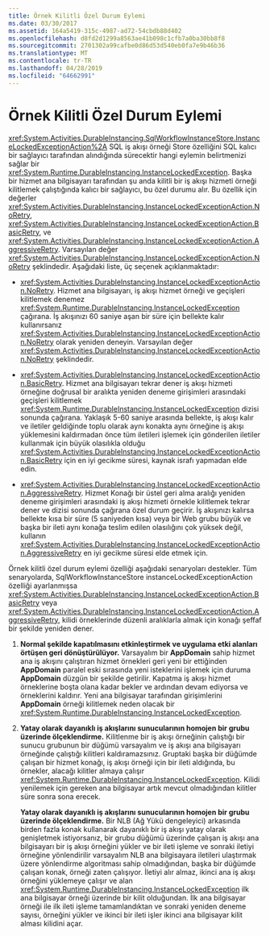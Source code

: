 ```yaml
---
title: Örnek Kilitli Özel Durum Eylemi
ms.date: 03/30/2017
ms.assetid: 164a5419-315c-4987-ad72-54cbdb88d402
ms.openlocfilehash: d8fd2d1299a8563ae41b098c1cfb7a0ba30bb8f8
ms.sourcegitcommit: 2701302a99cafbe0d86d53d540eb0fa7e9b46b36
ms.translationtype: MT
ms.contentlocale: tr-TR
ms.lasthandoff: 04/28/2019
ms.locfileid: "64662991"
---
```

# <a name="instance-locked-exception-action"></a>Örnek Kilitli Özel Durum Eylemi
<xref:System.Activities.DurableInstancing.SqlWorkflowInstanceStore.InstanceLockedExceptionAction%2A> SQL iş akışı örneği Store özelliğini SQL kalıcı bir sağlayıcı tarafından alındığında sürecektir hangi eylemin belirtmenizi sağlar bir <xref:System.Runtime.DurableInstancing.InstanceLockedException>. Başka bir hizmet ana bilgisayarı tarafından şu anda kilitli bir iş akışı hizmeti örneği kilitlemek çalıştığında kalıcı bir sağlayıcı, bu özel durumu alır. Bu özellik için değerler <xref:System.Activities.DurableInstancing.InstanceLockedExceptionAction.NoRetry>, <xref:System.Activities.DurableInstancing.InstanceLockedExceptionAction.BasicRetry>, ve <xref:System.Activities.DurableInstancing.InstanceLockedExceptionAction.AggressiveRetry>. Varsayılan değer <xref:System.Activities.DurableInstancing.InstanceLockedExceptionAction.NoRetry> şeklindedir. Aşağıdaki liste, üç seçenek açıklanmaktadır:  
  
- <xref:System.Activities.DurableInstancing.InstanceLockedExceptionAction.NoRetry>. Hizmet ana bilgisayarı, iş akışı hizmet örneği ve geçişleri kilitlemek denemez <xref:System.Runtime.DurableInstancing.InstanceLockedException> çağırana.  İş akışınızı 60 saniye aşan bir süre için bellekte kalır kullanırsanız <xref:System.Activities.DurableInstancing.InstanceLockedExceptionAction.NoRetry> olarak yeniden deneyin. Varsayılan değer <xref:System.Activities.DurableInstancing.InstanceLockedExceptionAction.NoRetry> şeklindedir.  
  
- <xref:System.Activities.DurableInstancing.InstanceLockedExceptionAction.BasicRetry>. Hizmet ana bilgisayarı tekrar dener iş akışı hizmeti örneğine doğrusal bir aralıkta yeniden deneme girişimleri arasındaki geçişleri kilitlemek <xref:System.Runtime.DurableInstancing.InstanceLockedException> dizisi sonunda çağırana. Yaklaşık 5-60 saniye arasında bellekte, iş akışı kalır ve iletiler geldiğinde toplu olarak aynı konakta aynı örneğine iş akışı yüklemesini kaldırmadan önce tüm iletileri işlemek için gönderilen iletiler kullanmak için büyük olasılıkla olduğu <xref:System.Activities.DurableInstancing.InstanceLockedExceptionAction.BasicRetry> için en iyi gecikme süresi, kaynak israfı yapmadan elde edin.  
  
- <xref:System.Activities.DurableInstancing.InstanceLockedExceptionAction.AggressiveRetry>. Hizmet Konağı bir üstel geri alma aralığı yeniden deneme girişimleri arasındaki iş akışı hizmeti örnekle kilitlemek tekrar dener ve dizisi sonunda çağırana özel durum geçirir. İş akışınızı kalırsa bellekte kısa bir süre (5 saniyeden kısa) veya bir Web grubu büyük ve başka bir ileti aynı konağa teslim edilen olasılığını çok yüksek değil, kullanın <xref:System.Activities.DurableInstancing.InstanceLockedExceptionAction.AggressiveRetry> en iyi gecikme süresi elde etmek için.  
  
 Örnek kilitli özel durum eylemi özelliği aşağıdaki senaryoları destekler. Tüm senaryolarda, SqlWorkflowInstanceStore instanceLockedExceptionAction özelliği ayarlanmışsa <xref:System.Activities.DurableInstancing.InstanceLockedExceptionAction.BasicRetry> veya <xref:System.Activities.DurableInstancing.InstanceLockedExceptionAction.AggressiveRetry>, kilidi örneklerinde düzenli aralıklarla almak için konağı şeffaf bir şekilde yeniden dener.  
  
1. **Normal şekilde kapatılmasını etkinleştirmek ve uygulama etki alanları örtüşen geri dönüştürülüyor.** Varsayalım bir **AppDomain** sahip hizmet ana iş akışını çalıştıran hizmet örnekleri geri yeni bir ettiğinden **AppDomain** paralel eski sırasında yeni isteklerini işlemek için duruma  **AppDomain** düzgün bir şekilde getirilir. Kapatma iş akışı hizmet örneklerine boşta olana kadar bekler ve ardından devam ediyorsa ve örneklerini kaldırır. Yeni ana bilgisayar tarafından girişimlerini **AppDomain** örneği kilitlemek neden olacak bir <xref:System.Runtime.DurableInstancing.InstanceLockedException>.  
  
2. **Yatay olarak dayanıklı iş akışlarını sunucularının homojen bir grubu üzerinde ölçeklendirme.** Kilitlenme bir iş akışı örneğinin çalıştığı bir sunucu grubunun bir düğümü varsayalım ve iş akışı ana bilgisayarı örneğinde çalıştığı kilitleri kaldıramazsınız. Gruptaki başka bir düğümde çalışan bir hizmet konağı, iş akışı örneği için bir ileti aldığında, bu örnekler, alacağı kilitler almaya çalışır <xref:System.Runtime.DurableInstancing.InstanceLockedException>. Kilidi yenilemek için gereken ana bilgisayar artık mevcut olmadığından kilitler süre sonra sona erecek.  
  
     **Yatay olarak dayanıklı iş akışlarını sunucularının homojen bir grubu üzerinde ölçeklendirme.**  Bir NLB (Ağ Yükü dengeleyici) arkasında birden fazla konak kullanarak dayanıklı bir iş akışı yatay olarak genişletmek istiyorsanız, bir grubu düğümü üzerinde çalışan iş akışı ana bilgisayarı bir iş akışı örneğini yükler ve bir ileti işleme ve sonraki iletiyi örneğine yönlendirilir varsayalım NLB ana bilgisayara iletileri ulaştırmak üzere yönlendirme algoritması sahip olmadığından, başka bir düğümde çalışan konak, örneği zaten çalışıyor. İletiyi alır almaz, ikinci ana iş akışı örneğini yüklemeye çalışır ve alan <xref:System.Runtime.DurableInstancing.InstanceLockedException> ilk ana bilgisayar örneği üzerinde bir kilit olduğundan. İlk ana bilgisayar örneği ile ilk ileti işleme tamamlandıktan ve sonraki yeniden deneme sayısı, örneğini yükler ve ikinci bir ileti işler ikinci ana bilgisayar kilit alması kilidini açar.
